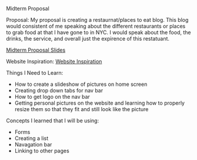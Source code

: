 Midterm Proposal

Proposal: My proposal is creating a restaurnat/places to eat blog. 
This blog would consistent of me speaking about the different restaurants
or places to grab food at that I have gone to in NYC. 
I would speak about the food, the drinks, the service, and overall just the expirence of this restatuant. 

[Midterm Proposal Slides](https://docs.google.com/presentation/d/1OtsJRw8EuA9mFL6D1QJXXX6-uWzf4UHS3Ed_l1xhoP0/edit?usp=sharing)

Website Inspiration: [Website Inspiration](https://www.thefoodaholic.co.uk/)

Things I Need to Learn:
- How to create a slideshow of pictures on home screen
- Creating drop down tabs for nav bar
- How to get logo on the nav bar
- Getting personal pictures on the website and learning how to properly 
 resize them so that they fit and still look like the picture

Concepts I learned that I will be using:
- Forms
- Creating a list
- Navagation bar
- Linking to other pages

